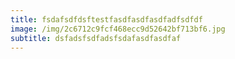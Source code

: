 ```yaml
---
title: fsdafsdfdsftestfasdfasdfasdfadfsdfdf
image: /img/2c6712c9fcf468ecc9d52642bf713bf6.jpg
subtitle: dsfadsfsdfadsfsdafasdfasdfaf
---
```

